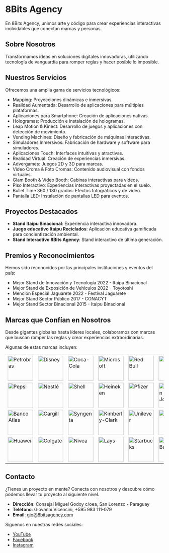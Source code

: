 # 8Bits Agency

En 8Bits Agency, unimos arte y código para crear experiencias interactivas inolvidables que conectan marcas y personas.

## Sobre Nosotros

Transformamos ideas en soluciones digitales innovadoras, utilizando tecnología de vanguardia para romper reglas y hacer posible lo imposible.

## Nuestros Servicios

Ofrecemos una amplia gama de servicios tecnológicos:

- Mapping: Proyecciones dinámicas e inmersivas.
- Realidad Aumentada: Desarrollo de aplicaciones para múltiples plataformas.
- Aplicaciones para Smartphone: Creación de aplicaciones nativas.
- Hologramas: Producción e instalación de hologramas.
- Leap Motion & Kinect: Desarrollo de juegos y aplicaciones con detección de movimiento.
- Vending Machines: Diseño y fabricación de máquinas interactivas.
- Simuladores Inmersivos: Fabricación de hardware y software para simuladores.
- Aplicaciones Touch: Interfaces intuitivas y atractivas.
- Realidad Virtual: Creación de experiencias inmersivas.
- Advergames: Juegos 2D y 3D para marcas.
- Video Croma & Foto Cromas: Contenido audiovisual con fondos virtuales.
- Glam Booth & Video Booth: Cabinas interactivas para videos.
- Piso Interactivo: Experiencias interactivas proyectadas en el suelo.
- Bullet Time 360 / 180 grados: Efectos fotográficos y de video.
- Pantalla LED: Instalación de pantallas LED para eventos.

## Proyectos Destacados

- **Stand Itaipu Binacional**: Experiencia interactiva innovadora.
- **Juego educativo Itaipu Reciclados**: Aplicación educativa gamificada para concientización ambiental.
- **Stand Interactivo 8Bits Agency**: Stand interactivo de última generación.

## Premios y Reconocimientos

Hemos sido reconocidos por las principales instituciones y eventos del país:

- Mejor Stand de Innovación y Tecnología 2022 - Itaipu Binacional
- Mejor Stand de Exposición de Vehículos 2022 - Toyotoshi
- Mención Especial Jaguarete 2022 - Festival Jaguarete
- Mejor Stand Sector Público 2017 - CONACYT
- Mejor Stand Sector Binacional 2015 - Itaipu Binacional

## Marcas que Confían en Nosotros

Desde gigantes globales hasta líderes locales, colaboramos con marcas que buscan romper las reglas y crear experiencias extraordinarias.

Algunas de estas marcas incluyen:

<table>
  <tr>
    <td><img src="http://8bitsagency.com/logos/empresas/petrobras.png" alt="Petrobras" width="80"/></td>
    <td><img src="http://8bitsagency.com/logos/empresas/disney.png" alt="Disney" width="80"/></td>
    <td><img src="http://8bitsagency.com/logos/empresas/cocacola.png" alt="Coca-Cola" width="80"/></td>
    <td><img src="http://8bitsagency.com/logos/empresas/microsoft.png" alt="Microsoft" width="80"/></td>
    <td><img src="http://8bitsagency.com/logos/empresas/redbull.png" alt="Red Bull" width="80"/></td>
     <td><img src="http://8bitsagency.com/logos/empresas/toyota.png" alt="Toyota" width="80"/></td>
    <td><img src="http://8bitsagency.com/logos/empresas/audi.png" alt="Audi" width="80"/></td>
    <td><img src="http://8bitsagency.com/logos/empresas/hyundai.png" alt="Hyundai" width="80"/></td>
    <td><img src="http://8bitsagency.com/logos/empresas/sony.png" alt="Sony" width="80"/></td>
    <td><img src="http://8bitsagency.com/logos/empresas/mcdonalds.png" alt="McDonald's" width="80"/></td>
  </tr>
  <tr>
    <td><img src="http://8bitsagency.com/logos/empresas/pepsi.png" alt="Pepsi" width="80"/></td>
    <td><img src="http://8bitsagency.com/logos/empresas/nestle.png" alt="Nestlé" width="80"/></td>
    <td><img src="http://8bitsagency.com/logos/empresas/shell.png" alt="Shell" width="80"/></td>
    <td><img src="http://8bitsagency.com/logos/empresas/heineken.png" alt="Heineken" width="80"/></td>
    <td><img src="http://8bitsagency.com/logos/empresas/pfizer.png" alt="Pfizer" width="80"/></td>
     <td><img src="http://8bitsagency.com/logos/empresas/johnsonjohnson.png" alt="Johnson & Johnson" width="80"/></td>
    <td><img src="http://8bitsagency.com/logos/empresas/pizzahut.png" alt="Pizza Hut" width="80"/></td>
    <td><img src="http://8bitsagency.com/logos/empresas/itaipu.png" alt="Itaipu Binacional" width="80"/></td>
    <td><img src="http://8bitsagency.com/logos/empresas/tigo.png" alt="Tigo" width="80"/></td>
    <td><img src="http://8bitsagency.com/logos/empresas/claro.png" alt="Claro" width="80"/></td>
  </tr>
  <tr>

  </tr>
  <tr>
    <td><img src="http://8bitsagency.com/logos/empresas/bancoatlas.png" alt="Banco Atlas" width="80"/></td>
    <td><img src="http://8bitsagency.com/logos/empresas/cargill.png" alt="Cargill" width="80"/></td>
    <td><img src="http://8bitsagency.com/logos/empresas/syngenta.png" alt="Syngenta" width="80"/></td>
    <td><img src="http://8bitsagency.com/logos/empresas/kimberlyclark.png" alt="Kimberly-Clark" width="80"/></td>
    <td><img src="http://8bitsagency.com/logos/empresas/unilever.png" alt="Unilever" width="80"/></td>
    <td><img src="http://8bitsagency.com/logos/empresas/pilsen.png" alt="Pilsen" width="80"/></td>
    <td><img src="http://8bitsagency.com/logos/empresas/brahma.png" alt="Brahma" width="80"/></td>
    <td><img src="http://8bitsagency.com/logos/empresas/gatorade.png" alt="Gatorade" width="80"/></td>
    <td><img src="http://8bitsagency.com/logos/empresas/monster.png" alt="Monster" width="80"/></td>
    <td><img src="http://8bitsagency.com/logos/empresas/vans.png" alt="Vans" width="80"/></td>
  </tr>
  <tr>
    <td><img src="http://8bitsagency.com/logos/empresas/huawei.png" alt="Huawei" width="80"/></td>
    <td><img src="http://8bitsagency.com/logos/empresas/colgate.png" alt="Colgate" width="80"/></td>
    <td><img src="http://8bitsagency.com/logos/empresas/nivea.png" alt="Nivea" width="80"/></td>
    <td><img src="http://8bitsagency.com/logos/empresas/lays.png" alt="Lays" width="80"/></td>
    <td><img src="http://8bitsagency.com/logos/empresas/starbucks.png" alt="Starbucks" width="80"/></td>
    <td><img src="http://8bitsagency.com/logos/empresas/ueno.png" alt="Ueno Bank" width="80"/></td>
  
  </tr>
</table>

## Contacto

¿Tienes un proyecto en mente? Conecta con nosotros y descubre cómo podemos llevar tu proyecto al siguiente nivel.

- **Dirección**: Consejal Miguel Godoy c/oea, San Lorenzo - Paraguay
- **Teléfono**: Giovanni Vicencini, +595 983 111-079
- **Email**: gio@8bitsagency.com

Síguenos en nuestras redes sociales:

- [YouTube](https://youtube.com/@8bitsagency)
- [Facebook](https://facebook.com/8bitsagency)
- [Instagram](https://instagram.com/8bitsagency)
